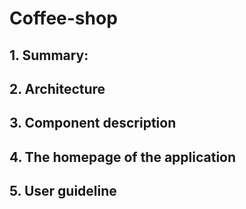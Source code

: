 # Coffee-shop
## 1. Summary: 

## 2. Architecture

## 3. Component description

## 4. The homepage of the application

## 5. User guideline
